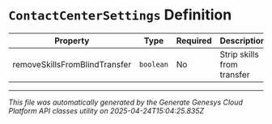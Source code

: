 # `ContactCenterSettings` Definition

| Property | Type | Required | Description |
|----------|------|----------|-------------|
| removeSkillsFromBlindTransfer | `boolean` | No | Strip skills from transfer |

---

*This file was automatically generated by the Generate Genesys Cloud Platform API classes utility on 2025-04-24T15:04:25.835Z*